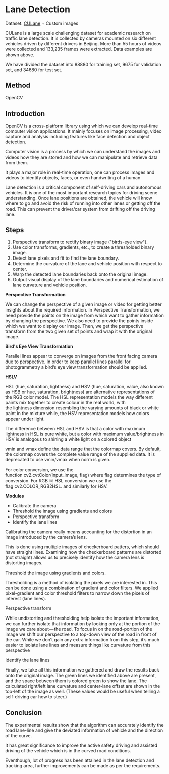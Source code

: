 # Lane Detection
Dataset: [CULane](https://arxiv.org/pdf/1712.06080.pdf) + Custom images

CULane is a large scale challenging dataset for academic research on traffic lane detection. It is collected by cameras mounted on six different vehicles driven by different drivers in Beijing. More than 55 hours of videos were collected and 133,235 frames were extracted. Data examples are shown above.

We have divided the dataset into 88880 for training set, 9675 for validation set, and 34680 for test set.

## Method
OpenCV

## Introduction
OpenCV is a cross-platform library using which we can develop real-time computer vision applications. It mainly focuses on image processing, video capture and analysis including features like face detection and object detection.

Computer vision is a process by which we can understand the images and videos how they are stored and how we can manipulate and retrieve data from them.

It plays a major role in real-time operation, one can process images and videos to identify objects, faces, or even handwriting of a human

Lane detection is a critical component of self-driving cars and autonomous vehicles. It is one of the most important research topics for driving scene understanding. Once lane positions are obtained, the vehicle will know where to go and avoid the risk of running into other lanes or getting off the road. This can prevent the driver/car system from drifting off the driving lane.

## Steps
1. Perspective transform to rectify binary image ("birds-eye view").
2. Use color transforms, gradients, etc., to create a thresholded binary image.
3. Detect lane pixels and fit to find the lane boundary.
4. Determine the curvature of the lane and vehicle position with respect to center.
5. Warp the detected lane boundaries back onto the original image.
6. Output visual display of the lane boundaries and numerical estimation of lane curvature and vehicle position.

**Perspective Transformation**

We can change the perspective of a given image or video for getting better insights about the required information. In Perspective Transformation, we need provide the points on the image from which want to gather information by changing the perspective. We also need to provide the points inside which we want to display our image. Then, we get the perspective transform from the two given set of points and wrap it with the original image.

**Bird's Eye View Transformation**

Parallel lines appear to converge on images from the front facing camera due to perspective. In order to keep parallel lines parallel for photogrammetry a bird’s eye view transformation should be applied.

**HSLV**

HSL (hue, saturation, lightness) and HSV (hue, saturation, value, also known as HSB or hue, saturation, brightness) are alternative representations of the RGB color model. The HSL representation models the way different paints mix together to create colour in the real world, with the lightness dimension resembling the varying amounts of black or white paint in the mixture while, the HSV representation models how colors appear under light. 

The difference between HSL and HSV is that a color with maximum lightness in HSL is pure white, but a color with maximum value/brightness in HSV is analogous to shining a white light on a colored object

vmin and vmax define the data range that the colormap covers. By default, the colormap covers the complete value range of the supplied data. It is deprecated to use vmin/vmax when norm is given.

For color conversion, we use the function cv2.cvtColor(input_image, flag) where flag determines the type of conversion.
For RGB ￼ HSL conversion we use the flag cv2.COLOR_RGB2HSL. and similarly for HSV.

**Modules** 
- Calibrate the camera 
- Threshold the image using gradients and colors 
- Perspective transform 
- Identify the lane lines

Calibrating the camera really means accounting for the distortion in an image introduced by the camera’s lens. 

This is done using multiple images of checkerboard patters, which should have straight lines. Examining how the checkerboard patterns are distorted (not straight) allows us to precisely identify how the camera lens is distorting images.

Threshold the image using gradients and colors. 

Thresholding is a method of isolating the pixels we are interested in. This can be done using a combination of gradient and color filters. We applied pixel-gradient and color threshold filters to narrow down the pixels of interest (lane lines).

Perspective transform 

While undistorting and thresholding help isolate the important information, we can further isolate that information by looking only at the portion of the image we care about — the road. To focus in on the road-portion of the image we shift our perspective to a top-down view of the road in front of the car. While we don’t gain any extra information from this step, it’s much easier to isolate lane lines and measure things like curvature from this perspective

Identify the lane lines 

Finally, we take all this information we gathered and draw the results back onto the original image. 
The green lines we identified above are present, and the space between them is colored green to show the lane. The calculated right/left lane curvature and center-lane offset are shown in the top-left of the image as well. (These values would be useful when telling a self-driving car how to steer.)

## Conclusion
The experimental results show that the algorithm can accurately identify the road lane-line and give the deviated
information of vehicle and the direction of the curve. 


It has great significance to improve the active safety driving
and assisted driving of the vehicle which is in the curved road conditions. 

Eventhough, lot of progress has been
attained in the lane detection and tracking area, further improvements can be made as per the requirements.
